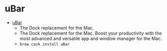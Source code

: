 # uBar
- [uBar](https://brawersoftware.com/products/ubar)
  -  The Dock replacement for the Mac.
  - The Dock replacement for the Mac. Boost your productivity with the most advanced and versatile app and window manager for the Mac.
  - `brew cask install uBar`
